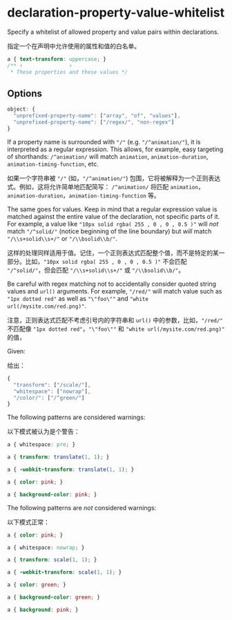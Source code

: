 # declaration-property-value-whitelist

Specify a whitelist of allowed property and value pairs within declarations.

指定一个在声明中允许使用的属性和值的白名单。

```css
a { text-transform: uppercase; }
/** ↑               ↑
 * These properties and these values */
```

## Options

```js
object: {
  "unprefixed-property-name": ["array", "of", "values"],
  "unprefixed-property-name": ["/regex/", "non-regex"]
}
```

If a property name is surrounded with `"/"` (e.g. `"/^animation/"`), it is interpreted as a regular expression. This allows, for example, easy targeting of shorthands: `/^animation/` will match `animation`, `animation-duration`, `animation-timing-function`, etc.

如果一个字符串被 `"/"` (如，`"/^animation/"`) 包围，它将被解释为一个正则表达式。例如，这将允许简单地匹配简写： `/^animation/` 将匹配 `animation`，`animation-duration`，`animation-timing-function` 等。

The same goes for values. Keep in mind that a regular expression value is matched against the entire value of the declaration, not specific parts of it. For example, a value like `"10px solid rgba( 255 , 0 , 0 , 0.5 )"` will *not* match `"/^solid/"` (notice beginning of the line boundary) but *will* match `"/\\s+solid\\s+/"` or `"/\\bsolid\\b/"`.

这样的处理同样适用于值。记住，一个正则表达式匹配整个值，而不是特定的某一部分。比如，`"10px solid rgba( 255 , 0 , 0 , 0.5 )"` 不会匹配 `"/^solid/"`，但会匹配 `"/\\s+solid\\s+/"` 或 `"/\\bsolid\\b/"`。

Be careful with regex matching not to accidentally consider quoted string values and `url()` arguments. For example, `"/red/"` will match value such as `"1px dotted red"` as well as `"\"foo\""` and `"white url(/mysite.com/red.png)"`.

注意，正则表达式匹配不考虑引号内的字符串和 `url()` 中的参数，比如，`"/red/"` 不匹配像 `"1px dotted red"`，`"\"foo\""` 和  `"white url(/mysite.com/red.png)"` 的值，

Given:

给出：

```js
{
  "transform": ["/scale/"],
  "whitespace": ["nowrap"],
  "/color/": ["/^green/"]
}
```

The following patterns are considered warnings:

以下模式被认为是个警告：

```css
a { whitespace: pre; }
```

```css
a { transform: translate(1, 1); }
```

```css
a { -webkit-transform: translate(1, 1); }
```

```css
a { color: pink; }
```

```css
a { background-color: pink; }
```

The following patterns are *not* considered warnings:

以下模式正常：

```css
a { color: pink; }
```

```css
a { whitespace: nowrap; }
```

```css
a { transform: scale(1, 1); }
```

```css
a { -webkit-transform: scale(1, 1); }
```

```css
a { color: green; }
```

```css
a { background-color: green; }
```

```css
a { background: pink; }
```
